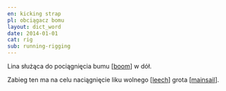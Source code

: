 ```yaml
---
en: kicking strap
pl: obciągacz bomu
layout: dict_word
date: 2014-01-01
cat: rig
sub: running-rigging
---
```


Lina służąca do pociągnięcia bumu [[boom](/dict/b/boom/)] w dół.  

Zabieg ten ma na celu naciągnięcie liku wolnego [[leech](/dict/l/leech/)] grota [[mainsail](/dict/m/mainsail/)].

<!-- TODO: po co to naciągać? -->